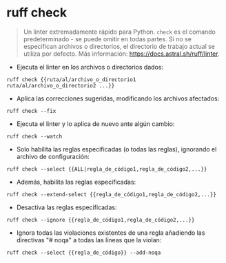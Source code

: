 # ruff check

> Un linter extremadamente rápido para Python. `check` es el comando predeterminado - se puede omitir en todas partes.
> Si no se especifican archivos o directorios, el directorio de trabajo actual se utiliza por defecto.
> Más información: <https://docs.astral.sh/ruff/linter>.

- Ejecuta el linter en los archivos o directorios dados:

`ruff check {{ruta/al/archivo_o_directorio1 ruta/al/archivo_o_directorio2 ...}}`

- Aplica las correcciones sugeridas, modificando los archivos afectados:

`ruff check --fix`

- Ejecuta el linter y lo aplica de nuevo ante algún cambio:

`ruff check --watch`

- Solo habilita las reglas especificadas (o todas las reglas), ignorando el archivo de configuración:

`ruff check --select {{ALL|regla_de_código1,regla_de_código2,...}}`

- Además, habilita las reglas especificadas:

`ruff check --extend-select {{regla_de_código1,regla_de_código2,...}}`

- Desactiva las reglas especificadas:

`ruff check --ignore {{regla_de_código1,regla_de_código2,...}}`

- Ignora todas las violaciones existentes de una regla añadiendo las directivas "# noqa" a todas las líneas que la violan:

`ruff check --select {{regla_de_código}} --add-noqa`
